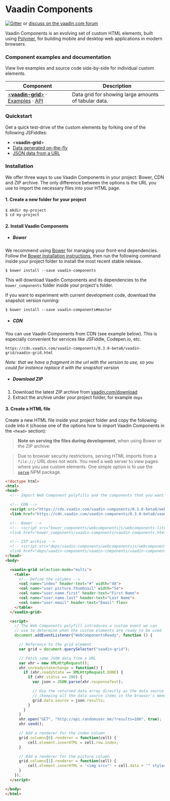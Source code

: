# Vaadin Components

[![Gitter](https://badges.gitter.im/Join%20Chat.svg)](https://gitter.im/vaadin/vaadin-components?utm_source=badge&utm_medium=badge&utm_campaign=pr-badge) or [discuss on the vaadin.com forum](https://vaadin.com/forum/#!/category/9848927/)

Vaadin Components is an evolving set of custom HTML elements, built using [Polymer](https://www.polymer-project.org), for building mobile and desktop web applications in modern browsers.

### Component examples and documentation

View live examples and source code side-by-side for individual custom elements.

| Component | Description |
| --- | --- |
| [<**vaadin-grid**>](https://github.com/vaadin/vaadin-grid) &middot; [Examples](http://vaadin.github.io/components-examples/vaadin-grid/) &middot; [API](http://vaadin.github.io/components-apidoc/#vaadin-grid) | Data grid for showing large amounts of tabular data. |


### Quickstart

 Get a quick test-drive of the custom elements by forking one of the following JSFiddles:

- &lt;**vaadin-grid**&gt;
 - [Data generated on-the-fly](http://jsfiddle.net/jounik/tvk1235r/)
 - [JSON data from a URL](http://jsfiddle.net/jounik/tLour4gv/)


### Installation

We offer three ways to use Vaadin Components in your project: Bower, CDN and ZIP archive. The only difference between the options is the URL you use to import the necessary files into your HTML page.

#### 1. Create a new folder for your project

 ```shell
 $ mkdir my-project
 $ cd my-project
 ```

#### 2. Install Vaadin Components

- ##### Bower

 We recommend using [Bower](http://bower.io) for managing your front-end dependencies. Follow the [Bower installation instructions](http://bower.io/#install-bower), then run the following command inside your project folder to install the most recent stable release.

 ```shell
 $ bower install --save vaadin-components
 ```

 This will download Vaadin Components and its dependencies to the `bower_components` folder inside your project's folder.

 If you want to experiment with current development code, download the snapshot version running:

 ```shell
 $ bower install --save vaadin-components#master
 ```

- ##### CDN

 You can use Vaadin Components from CDN (see example below). This is especially convenient for services like JSFiddle, Codepen.io, etc.

   `https://cdn.vaadin.com/vaadin-components/0.3.0-beta8/vaadin-grid/vaadin-grid.html`

 _*Note*: that we have a fragment in the url with the version to use, so you could for instance replace it with the snapshot version_


- ##### Download ZIP

 1. Download the latest ZIP archive from [vaadin.com/download](https://vaadin.com/download#components)
 2. Extract the archive under your project folder, for example `deps`

#### 3. Create a HTML file

 Create a new HTML file inside your project folder and copy the following code into it (choose one of the options how to import Vaadin Components in the `<head>` section):

 > **Note on serving the files during development**, when using Bower or the ZIP archive:

 > Due to browser security restrictions, serving HTML imports from a `file:///` URL does not work. You need a web server to view pages where you use custom elements. One simple option is to use the [`serve`](https://www.npmjs.com/package/serve) NPM package.

  ```html
<!doctype html>
<html>
  <head>
    <!-- Import Web Component polyfills and the components that you want -->

    <!-- CDN -->
    <script src="https://cdn.vaadin.com/vaadin-components/0.3.0-beta8/webcomponentsjs/webcomponents-lite.js"></script>
    <link href="https://cdn.vaadin.com/vaadin-components/0.3.0-beta8/vaadin-components/vaadin-components.html" rel="import">

    <!-- Bower -->
    <!-- <script src="bower_components/webcomponentsjs/webcomponents-lite.js"></script>
    <link href="bower_components/vaadin-components/vaadin-components.html" rel="import"> -->

    <!-- ZIP archive -->
    <!-- <script src="deps/vaadin-components/webcomponentsjs/webcomponents-lite.js"></script>
    <link href="deps/vaadin-components/vaadin-components/vaadin-components.html" rel="import"> -->
  </head>
  <body>

    <vaadin-grid selection-mode="multi">
      <table>
        <!-- Define the columns -->
        <col name="index" header-text="#" width="48">
        <col name="user.picture.thumbnail" width="54">
        <col name="user.name.first" header-text="First Name">
        <col name="user.name.last" header-text="Last Name">
        <col name="user.email" header-text="Email" flex>
      </table>
    </vaadin-grid>

    <script>
      // The Web Components polyfill introduces a custom event we can
      // use to determine when the custom elements are ready to be used
      document.addEventListener("WebComponentsReady", function () {

        // Reference to the grid element
        var grid = document.querySelector("vaadin-grid");

        // Fetch some JSON data from a URL
        var xhr = new XMLHttpRequest();
        xhr.onreadystatechange = function() {
          if (xhr.readyState == XMLHttpRequest.DONE) {
            if (xhr.status == 200) {
              var json = JSON.parse(xhr.responseText);

              // Use the returned data array directly as the data source
              // (keeping all the data source items in the browser's memory)
              grid.data.source = json.results;
            }
          }
        }
        xhr.open("GET", "http://api.randomuser.me/?results=100", true);
        xhr.send();

        // Add a renderer for the index column
        grid.columns[0].renderer = function(cell) {
            cell.element.innerHTML = cell.row.index;
        }

        // Add a renderer for the picture column
        grid.columns[1].renderer = function(cell) {
            cell.element.innerHTML = '<img src="' + cell.data + '" style="width: 24px;">';
        }
      });
    </script>

  </body>
</html>
  ```
